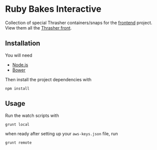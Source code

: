 Ruby Bakes Interactive
=========

Collection of special Thrasher containers/snaps for the [frontend](https://github.com/guardian/frontend) project. View them all the [Thrasher front](http://m.code.dev-theguardian.com/thrashers).


## Installation

You will need

 * [Node.js](http://nodejs.org/)
 * [Bower](http://bower.io/)

Then install the project dependencies with
```
npm install
```

## Usage

Run the watch scripts with
```
grunt local
```

when ready after setting up your `aws-keys.json` file, run

```
grunt remote
```
